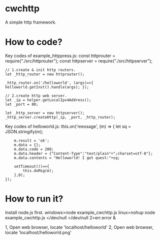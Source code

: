 # cwchttp
A simple http framework.

# How to code?
Key codes of example_httppress.js:
    const httprouter = require("./src/httprouter");
    const httpserver = require("./src/httpserver");

    // 1.create & init http routers.
    let _http_router = new httprouter();

    _http_router.on('/helloworld', (args)=>{ helloworld.getInst().handle(args); });

    // 2.create http web server.
    let _ip = helper.getLocalIpv4Address();
    let _port = 80;

    let _http_server = new httpserver();
    _http_server.createHttp(_ip, _port, _http_router);

Key codes of helloworld.js:
    this.on('message', (m) => {
        let sq = JSON.stringify(m);

        m.result = 'ok';
        m.data = {};
        m.data.code = 200;
        m.data.header = {"Content-Type":"text/plain"+";charset=utf-8"};
        m.data.contents = "Helloworld! I got quest:"+sq;

        setTimeout(()=>{
            this.doMsg(m);
        },0);
    });


# How to run it?
Install node.js first.
windows>node example_cwchttp.js
linux>nohup node example_cwchttp.js </dev/null >/dev/null 2>err.error &

1, Open web browser, locate 'localhost/helloworld'
2, Open web browser, locate 'localhost/helloworld.png'


